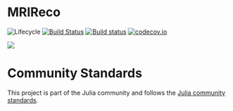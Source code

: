 # MRIReco

![Lifecycle](https://img.shields.io/badge/lifecycle-experimental-orange.svg)<!--
![Lifecycle](https://img.shields.io/badge/lifecycle-maturing-blue.svg)
![Lifecycle](https://img.shields.io/badge/lifecycle-stable-green.svg)
![Lifecycle](https://img.shields.io/badge/lifecycle-retired-orange.svg)
![Lifecycle](https://img.shields.io/badge/lifecycle-archived-red.svg)
![Lifecycle](https://img.shields.io/badge/lifecycle-dormant-blue.svg) -->
[![Build Status](https://travis-ci.org/MagneticResonanceImaging/MRIReco.jl.svg?branch=master)](https://travis-ci.org/MagneticResonanceImaging/MRIReco.jl)
[![Build status](https://ci.appveyor.com/api/projects/status/cndx45nw2vuayo1j/branch/master?svg=true)](https://ci.appveyor.com/project/tknopp/mrireco-jl/branch/master)
[![codecov.io](http://codecov.io/github/MagneticResonanceImaging/MRIReco.jl/coverage.svg?branch=master)](http://codecov.io/github/MagneticResonanceImaging/MRIReco.jl?branch=master)


[![](https://img.shields.io/badge/docs-latest-blue.svg)](https://magneticresonanceimaging.github.io/MRIReco.jl/latest)

# Community Standards

This project is part of the Julia community and follows the [Julia community standards](https://julialang.org/community/standards/). 
